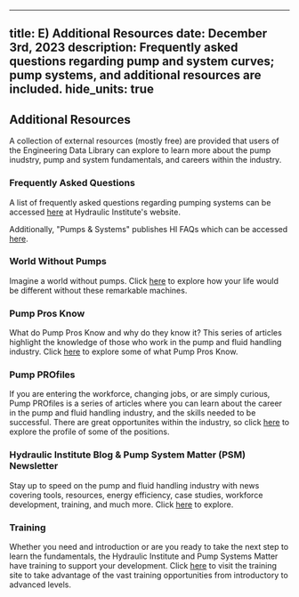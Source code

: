-----
title: E) Additional Resources
date:  December 3rd, 2023
description: Frequently asked questions regarding pump and system curves; pump systems, and additional resources are included.
hide_units: true
-----

## Additional Resources

A collection of external resources (mostly free) are provided that users of the Engineering Data Library can explore to learn more about the pump inudstry, pump and system fundamentals, and careers within the industry.

### Frequently Asked Questions

A list of frequently asked questions regarding pumping systems can be accessed <a href="https://www.pumps.org/resources/pump-faqs/" target="_blank">here</a> at Hydraulic Institute's website.

Additionally, "Pumps & Systems" publishes HI FAQs which can be accessed <a href="https://www.pumpsandsystems.com/hi-pump-faqs" target="_blank">here</a>.

### World Without Pumps

Imagine a world without pumps. Click <a href="https://www.pumps.org/a-world-without-pumps/" target="_blank">here</a> to explore how your life would be different without these remarkable machines. 

### Pump Pros Know 

What do Pump Pros Know and why do they know it? This series of articles highlight the knowledge of those who work in the pump and fluid handling industry. Click <a href="https://www.pumps.org/pump-pros-know/" target="_blank">here</a> to explore some of what Pump Pros Know.  

### Pump PROfiles 

If you are entering the workforce, changing jobs, or are simply curious, Pump PROfiles is a series of articles where you can learn about the career in the pump and fluid handling industry, and the skills needed to be successful. There are great opportunites within the industry, so click <a href="https://www.pumps.org/pump-profiles/" target="_blank">here</a> to explore the profile of some of the positions.   

### Hydraulic Institute Blog & Pump System Matter (PSM) Newsletter

Stay up to speed on the pump and fluid handling industry with news covering tools, resources, energy efficiency, case studies, workforce development, training, and much more. Click <a href="https://www.pumps.org/resources/blog/" target="_blank">here</a> to explore.  

### Training

Whether you need and introduction or are you ready to take the next step to learn the fundamentals, the Hydraulic Institute and Pump Systems Matter have training to support your development. Click <a href="https://training.pumps.org/" target="_blank">here</a> to visit the training  site to take advantage of the vast training opportunities from introductory to advanced levels.  